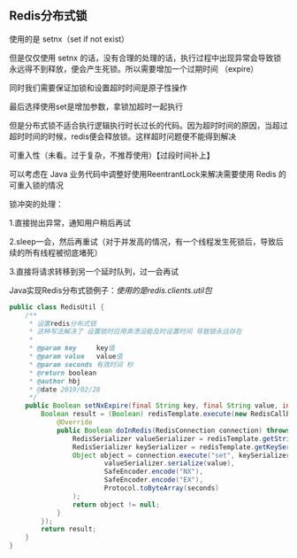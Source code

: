 ## Redis分布式锁

使用的是 setnx（set if not exist）

但是仅仅使用 setnx 的话，没有合理的处理的话，执行过程中出现异常会导致锁永远得不到释放，便会产生死锁。所以需要增加一个过期时间 （expire）



同时我们需要保证加锁和设置超时时间是原子性操作

最后选择使用set是增加参数，拿锁加超时一起执行



但是分布式锁不适合执行逻辑执行时长过长的代码。因为超时时间的原因，当超过超时时间的时候，redis便会释放锁。这样超时问题便不能得到解决



可重入性（未看。过于复杂，不推荐使用）【过段时间补上】

可以考虑在 Java 业务代码中调整好使用ReentrantLock来解决需要使用 Redis 的可重入锁的情况



锁冲突的处理：

1.直接抛出异常，通知用户稍后再试

2.sleep一会，然后再重试（对于并发高的情况，有一个线程发生死锁后，导致后续的所有线程被彻底堵死）

3.直接将请求转移到另一个延时队列，过一会再试



Java实现Redis分布式锁例子：*使用的是redis.clients.util包*

```java
public class RedisUtil {
	/**
     * 设置redis分布式锁
     * 这种写法解决了 设置锁时应用奔溃没能及时设置时间 导致锁永远存在
     *
     * @param key     key值
     * @param value   value值
     * @param seconds 有效时间 秒
     * @return boolean
     * @author hbj
     * @date 2019/02/28
     */
    public Boolean setNxExpire(final String key, final String value, int seconds) {
        Boolean result = (Boolean) redisTemplate.execute(new RedisCallback<Boolean>() {
            @Override
            public Boolean doInRedis(RedisConnection connection) throws DataAccessException {
                RedisSerializer valueSerializer = redisTemplate.getStringSerializer();
                RedisSerializer keySerializer = redisTemplate.getKeySerializer();
                Object object = connection.execute("set", keySerializer.serialize(key),
                        valueSerializer.serialize(value),
                        SafeEncoder.encode("NX"),
                        SafeEncoder.encode("EX"),
                        Protocol.toByteArray(seconds)
                );
                return object != null;
            }
        });
        return result;
    }
}    
```


